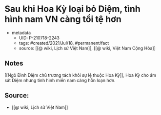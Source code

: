 # Sau khi Hoa Kỳ loại bỏ Diệm, tình hình nam VN càng tồi tệ hơn

- metadata
	- UID: P-210718-2243
	- tags: #created/2021/Jul/18, #permanent/fact 
	- source: [[@ wiki, Lịch sử Việt Nam]], [[@ wiki, Việt Nam Cộng Hòa]]

## Notes
[[Ngô Đình Diệm chủ trương tách khỏi sự lệ thuộc Hoa Kỳ]], Hoa Kỳ cho ám sát Diệm nhưng tình hình miền nam càng hỗn loạn hơn.

## Source:
- [[@ wiki, Lịch sử Việt Nam]]
